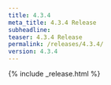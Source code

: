 ```yaml
---
title: 4.3.4
meta_title: 4.3.4 Release
subheadline: 
teaser: 4.3.4 Release
permalink: /releases/4.3.4/
version: 4.3.4
---
```


{% include _release.html %}
